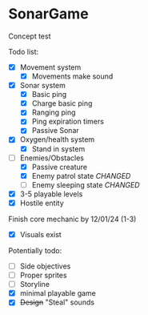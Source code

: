 # SonarGame
Concept test

Todo list:
- [x] Movement system
  - [x] Movements make sound
- [x] Sonar system
  - [x] Basic ping
  - [x] Charge basic ping
  - [x] Ranging ping
  - [x] Ping expiration timers
  - [x] Passive Sonar
- [x] Oxygen/health system
  - [x] Stand in system
- [ ] Enemies/Obstacles
  - [x] Passive creature
  - [x] Enemy patrol state *CHANGED*
  - [ ] Enemy sleeping state *CHANGED*
- [x] 3-5 playable levels
- [x] Hostile entity

Finish core mechanic by 12/01/24 (1-3)
- [x] Visuals exist

Potentially todo:
- [ ] Side objectives
- [ ] Proper sprites
- [ ] Storyline
- [x] minimal playable game
- [x] ~~Design~~ "Steal" sounds
